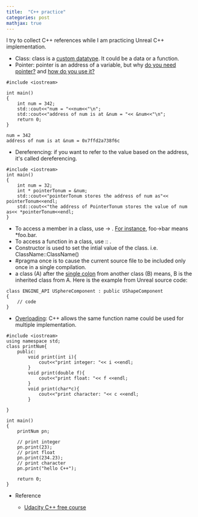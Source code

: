 ```yaml
---
title:  "C++ practice"
categories: post
mathjax: true
---
```

I try to collect C++ references while I am practicing Unreal C++ implementation.  


- Class: class is a [custom datatype](https://youtu.be/-EwsSCObiRw). It could be a data or a function. 
- Pointer: pointer is an address of a variable, but why [do you need pointer?](https://youtu.be/egXLylrJeic) and [how do you use it?](https://youtu.be/UCWWObpNUZw)

```
#include <iostream>

int main()
{
    int num = 342;
    std::cout<<"num = "<<num<<"\n";
    std::cout<<"address of num is at &num = "<< &num<<"\n";
    return 0;
}
```
```
num = 342
address of num is at &num = 0x7ffd2a738f6c
```
- Dereferencing: if you want to refer to the value based on the address, it's called dereferencing. 
```
#include <iostream>
int main()
{
    int num = 32;
    int * pointerTonum = &num;
    std::cout<<"pointerTonum stores the address of num as"<< pointerTonum<<endl;
    std::cout<<"the address of PointerTonum stores the value of num as<< *pointerTonum<<endl;
}
```
- To access a member in a class, use -> . [For instance](http://www.cplusplus.com/forum/beginner/53293/), foo->bar means *foo.bar.
- To access a function in a class, use :: .
- Constructor is used to set the intial value of the class. i.e. ClassName::ClassName()
- #pragma once is to cause the current source file to be included only once in a single compilation.
- a class (A) after the [single colon](http://www.cplusplus.com/forum/beginner/235722/) from another class (B) means, 
B is the inherited class from A. Here is the example from Unreal source code:
```
class ENGINE_API USphereComponent : public UShapeComponent
{
    // code
}
```
- [Overloading](https://www.tutorialspoint.com/cplusplus/cpp_overloading.htm): C++ allows the same function name could be used for multiple implementation. 

```
#include <iostream>
using namespace std;
class printNum{
    public:
        void print(int i){
            cout<<"print integer: "<< i <<endl;
        }
        void print(double f){
            cout<<"print float: "<< f <<endl;
        }
        void print(char*c){
            cout<<"print character: "<< c <<endl;
        }

}

int main()
{
    printNum pn;

    // print integer
    pn.print(23);
    // print float
    pn.print(234.23);
    // print character
    pn.print("hello C++");

    return 0;
}
```

- Reference 
    
    - [Udacity C++ free course](https://classroom.udacity.com/courses/ud999)
